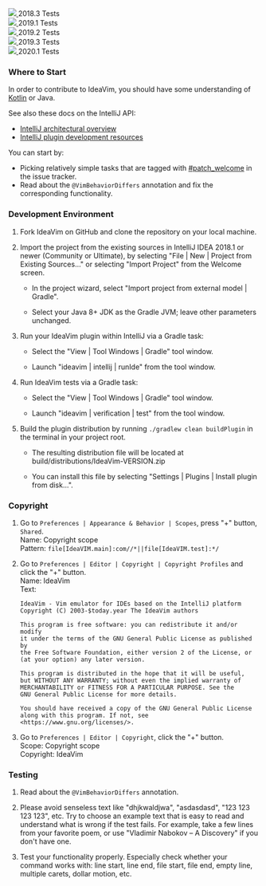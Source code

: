<div>
  <a href="https://teamcity.jetbrains.com/viewType.html?buildTypeId=IdeaVim_TestsForIntelliJ20183&guest=1">
    <img src="https://teamcity.jetbrains.com/app/rest/builds/buildType:(id:IdeaVim_TestsForIntelliJ20183)/statusIcon.svg?guest=1"/>
  </a>
  <span>2018.3 Tests</span>
</div>
<div>
  <a href="https://teamcity.jetbrains.com/viewType.html?buildTypeId=IdeaVim_TestsForIntelliJ20191&guest=1">
    <img src="https://teamcity.jetbrains.com/app/rest/builds/buildType:(id:IdeaVim_TestsForIntelliJ20191)/statusIcon.svg?guest=1"/>
  </a>
  <span>2019.1 Tests</span>
</div>
<div>
  <a href="https://teamcity.jetbrains.com/viewType.html?buildTypeId=IdeaVim_TestsForIntelliJ20192&guest=1">
    <img src="https://teamcity.jetbrains.com/app/rest/builds/buildType:(id:IdeaVim_TestsForIntelliJ20192)/statusIcon.svg?guest=1"/>
  </a>
  <span>2019.2 Tests</span>
</div>
<div>
  <a href="https://teamcity.jetbrains.com/viewType.html?buildTypeId=IdeaVim_TestsForIntelliJ20193&guest=1">
    <img src="https://teamcity.jetbrains.com/app/rest/builds/buildType:(id:IdeaVim_TestsForIntelliJ20193)/statusIcon.svg?guest=1"/>
  </a>
  <span>2019.3 Tests</span>
</div>
<div>
  <a href="https://teamcity.jetbrains.com/viewType.html?buildTypeId=IdeaVim_TestsForIntelliJ20201&guest=1">
    <img src="https://teamcity.jetbrains.com/app/rest/builds/buildType:(id:IdeaVim_TestsForIntelliJ20201)/statusIcon.svg?guest=1"/>
  </a>
  <span>2020.1 Tests</span>
</div>


### Where to Start

In order to contribute to IdeaVim, you should have some understanding of [Kotlin](https://kotlinlang.org/) or Java.

See also these docs on the IntelliJ API:

* [IntelliJ architectural overview](https://www.jetbrains.org/intellij/sdk/docs/platform/fundamentals.html)
* [IntelliJ plugin development resources](https://www.jetbrains.org/intellij/sdk/docs/welcome.html)

You can start by:

 - Picking relatively simple tasks that are tagged with
[#patch_welcome](https://youtrack.jetbrains.com/issues/VIM?q=%23patch_welcome%20%23Unresolved%20sort%20by:%20votes%20)
in the issue tracker.
 - Read about the `@VimBehaviorDiffers` annotation and fix the corresponding functionality.


### Development Environment

1. Fork IdeaVim on GitHub and clone the repository on your local machine.

2. Import the project from the existing sources in IntelliJ IDEA 2018.1 or newer (Community or
   Ultimate), by selecting "File | New | Project from Existing Sources..." or selecting "Import
   Project" from the Welcome screen.

    * In the project wizard, select "Import project from external model | Gradle".

    * Select your Java 8+ JDK as the Gradle JVM; leave other parameters unchanged.

3. Run your IdeaVim plugin within IntelliJ via a Gradle task:

    * Select the "View | Tool Windows | Gradle" tool window.
    
    * Launch "ideavim | intellij | runIde" from the tool window.

4. Run IdeaVim tests via a Gradle task:

    * Select the "View | Tool Windows | Gradle" tool window.
    
    * Launch "ideavim | verification | test" from the tool window.

5. Build the plugin distribution by running `./gradlew clean buildPlugin` in the
   terminal in your project root.

    * The resulting distribution file will be located at build/distributions/IdeaVim-VERSION.zip

    * You can install this file by selecting "Settings | Plugins | Install plugin
      from disk...".

### Copyright

1. Go to `Preferences | Appearance & Behavior | Scopes`, press "+" button, `Shared`.  
       Name: Copyright scope  
       Pattern: `file[IdeaVIM.main]:com//*||file[IdeaVIM.test]:*/`

2. Go to `Preferences | Editor | Copyright | Copyright Profiles` and click the "+" button.  
       Name: IdeaVim  
       Text:  
       
       IdeaVim - Vim emulator for IDEs based on the IntelliJ platform
       Copyright (C) 2003-$today.year The IdeaVim authors
       
       This program is free software: you can redistribute it and/or modify
       it under the terms of the GNU General Public License as published by
       the Free Software Foundation, either version 2 of the License, or
       (at your option) any later version.
       
       This program is distributed in the hope that it will be useful,
       but WITHOUT ANY WARRANTY; without even the implied warranty of
       MERCHANTABILITY or FITNESS FOR A PARTICULAR PURPOSE. See the
       GNU General Public License for more details.
       
       You should have received a copy of the GNU General Public License
       along with this program. If not, see <https://www.gnu.org/licenses/>.
       
3. Go to `Preferences | Editor | Copyright`, click the "+" button.  
       Scope: Copyright scope  
       Copyright: IdeaVim
       
### Testing

1. Read about the `@VimBehaviorDiffers` annotation.

2. Please avoid senseless text like "dhjkwaldjwa", "asdasdasd",
"123 123 123 123", etc. Try to choose an example text that is easy to
read and understand what is wrong if the test fails.
For example, take a few lines from your favorite poem, or use
"Vladimir Nabokov – A Discovery" if you don't have one.

3. Test your functionality properly.
Especially check whether your command works with:
line start, line end, file start, file end, empty line, multiple carets, dollar motion, etc.

